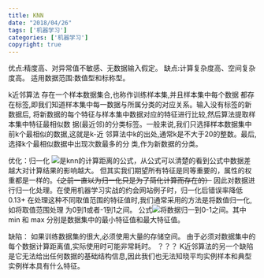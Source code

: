 ```yaml
---
title: KNN
date: "2018/04/26"
tags: ['机器学习']
categories: ['机器学习']
copyright: true
---
```

优点:精度高、对异常值不敏感、无数据输入假定。
缺点:计算复杂度高、空间复杂度高。 
适用数据范围:数值型和标称型。

k近邻算法
存在一个样本数据集合,也称作训练样本集,并且样本集中每个数据
都存在标签,即我们知道样本集中每一数据与所属分类的对应关系。输入没有标签的新数据后,
将新数据的每个特征与样本集中数据对应的特征进行比较,然后算法提取样本集中特征最相似数
据(最近邻)的分类标签。一般来说,我们只选择样本数据集中前k个最相似的数据,这就是k-近
邻算法中k的出处,通常k是不大于20的整数。最后,选择k个最相似数据中出现次数最多的分
类,作为新数据的分类。

优化：归一化
![](1.png)是knn的计算距离的公式，从公式可以清楚的看到公式中数据差越大对计算结果的影响越大。
但其实我们期望所有特征是同等重要的，属性的权重都是一样的。~~（之前一直以为归一化只是为了简化计算而存在的）~~
因此对数据进行归一化处理。在使用机器学习实战的约会网站例子时，归一化后错误率降低0.13+
在处理这种不同取值范围的特征值时,我们通常采用的方法是将数值归一化,如将取值范围处理
为0到1或者-1到1之间。
公式![](2.png)将数据归一到0-1之间。其中 min 和 max 分别是数据集中的最小特征值和最大特征值。

缺陷：
如果训练数据集的很大,必须使用大量的存储空间。
由于必须对数据集中的每个数据计算距离值,实际使用时可能非常耗时。
？？？
K近邻算法的另一个缺陷是它无法给出任何数据的基础结构信息,因此我们也无法知晓平均实例样本和典型实例样本具有什么特征。